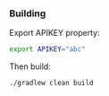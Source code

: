 ### Building

Export APIKEY property:

```bash
export APIKEY="abc"
```

Then build:
```
./gradlew clean build
```
